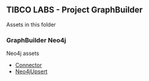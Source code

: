 ## TIBCO LABS - Project GraphBuilder
Assets in this folder

### GraphBuilder Neo4j
Neo4j assets

* [Connector](./connector/neo4j/)
* [Neo4jUpsert](./activity/neo4jupsert/)
